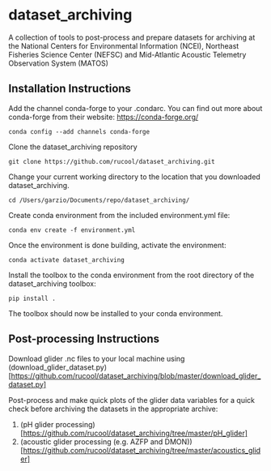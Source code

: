 # dataset_archiving
A collection of tools to post-process and prepare datasets for archiving at the National Centers for Environmental Information (NCEI), Northeast Fisheries Science Center (NEFSC) and Mid-Atlantic Acoustic Telemetry Observation System (MATOS)

## Installation Instructions
Add the channel conda-forge to your .condarc. You can find out more about conda-forge from their website: https://conda-forge.org/

`conda config --add channels conda-forge`

Clone the dataset_archiving repository

`git clone https://github.com/rucool/dataset_archiving.git`

Change your current working directory to the location that you downloaded dataset_archiving. 

`cd /Users/garzio/Documents/repo/dataset_archiving/`

Create conda environment from the included environment.yml file:

`conda env create -f environment.yml`

Once the environment is done building, activate the environment:

`conda activate dataset_archiving`

Install the toolbox to the conda environment from the root directory of the dataset_archiving toolbox:

`pip install .`

The toolbox should now be installed to your conda environment.

## Post-processing Instructions

Download glider .nc files to your local machine using (download_glider_dataset.py)[https://github.com/rucool/dataset_archiving/blob/master/download_glider_dataset.py]

Post-process and make quick plots of the glider data variables for a quick check before archiving the datasets in the appropriate archive:
1. (pH glider processing)[https://github.com/rucool/dataset_archiving/tree/master/pH_glider]
2. (acoustic glider processing (e.g. AZFP and DMON))[https://github.com/rucool/dataset_archiving/tree/master/acoustics_glider]
